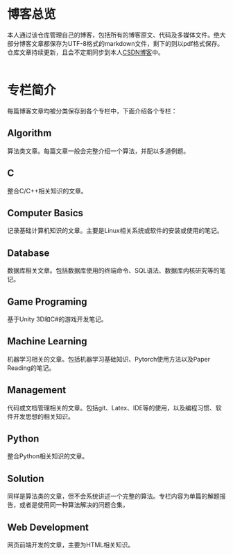 # 博客总览

本人通过该仓库管理自己的博客，包括所有的博客原文、代码及多媒体文件。绝大部分博客文章都保存为UTF-8格式的markdown文件，剩下的则以pdf格式保存。仓库文章持续更新，且会不定期同步到本人[CSDN博客](https://blog.csdn.net/Zerg_Wang)中。
<br/><br/>

# 专栏简介
每篇博客文章均被分类保存到各个专栏中，下面介绍各个专栏：

## Algorithm
算法类文章。每篇文章一般会完整介绍一个算法，并配以多道例题。

## C
整合C/C++相关知识的文章。

## Computer Basics
记录基础计算机知识的文章。主要是Linux相关系统或软件的安装或使用的笔记。

## Database
数据库相关文章。包括数据库使用的终端命令、SQL语法、数据库内核研究等的笔记。

## Game Programing
基于Unity 3D和C#的游戏开发笔记。

## Machine Learning
机器学习相关的文章。包括机器学习基础知识、Pytorch使用方法以及Paper Reading的笔记。

## Management
代码或文档管理相关的文章。包括git、Latex、IDE等的使用，以及编程习惯、软件开发思想的相关知识。

## Python
整合Python相关知识的文章。

## Solution
同样是算法类的文章，但不会系统讲述一个完整的算法。专栏内容为单篇的解题报告，或者是使用同一种算法解决的问题合集，

## Web Development
网页前端开发的文章，主要为HTML相关知识。
